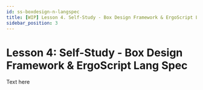 ```yaml
---
id: ss-boxdesign-n-langspec
title: [WIP] Lesson 4. Self-Study - Box Design Framework & ErgoScript Lang Spec
sidebar_position: 3
---
```


# Lesson 4: Self-Study - Box Design Framework & ErgoScript Lang Spec

Text here
